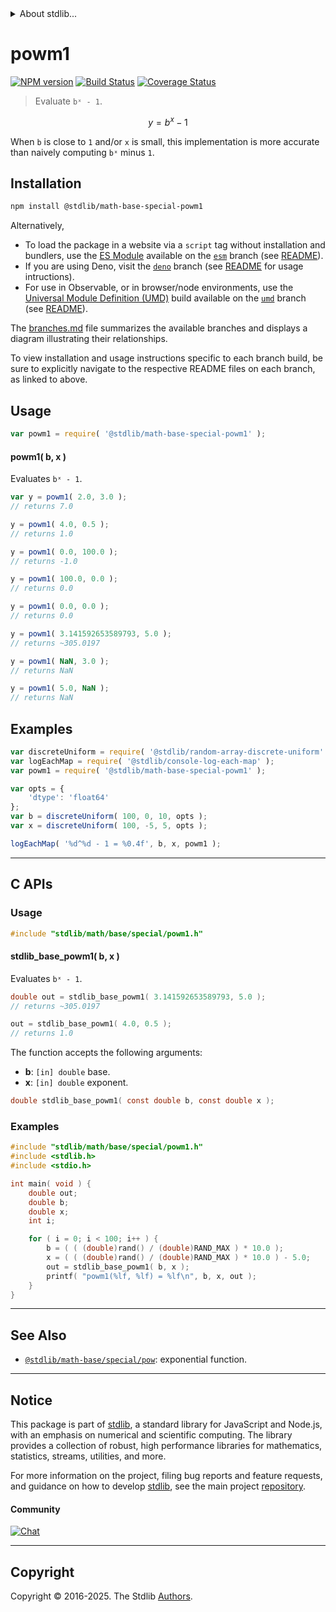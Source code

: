 <!--

@license Apache-2.0

Copyright (c) 2018 The Stdlib Authors.

Licensed under the Apache License, Version 2.0 (the "License");
you may not use this file except in compliance with the License.
You may obtain a copy of the License at

   http://www.apache.org/licenses/LICENSE-2.0

Unless required by applicable law or agreed to in writing, software
distributed under the License is distributed on an "AS IS" BASIS,
WITHOUT WARRANTIES OR CONDITIONS OF ANY KIND, either express or implied.
See the License for the specific language governing permissions and
limitations under the License.

-->


<details>
  <summary>
    About stdlib...
  </summary>
  <p>We believe in a future in which the web is a preferred environment for numerical computation. To help realize this future, we've built stdlib. stdlib is a standard library, with an emphasis on numerical and scientific computation, written in JavaScript (and C) for execution in browsers and in Node.js.</p>
  <p>The library is fully decomposable, being architected in such a way that you can swap out and mix and match APIs and functionality to cater to your exact preferences and use cases.</p>
  <p>When you use stdlib, you can be absolutely certain that you are using the most thorough, rigorous, well-written, studied, documented, tested, measured, and high-quality code out there.</p>
  <p>To join us in bringing numerical computing to the web, get started by checking us out on <a href="https://github.com/stdlib-js/stdlib">GitHub</a>, and please consider <a href="https://opencollective.com/stdlib">financially supporting stdlib</a>. We greatly appreciate your continued support!</p>
</details>

# powm1

[![NPM version][npm-image]][npm-url] [![Build Status][test-image]][test-url] [![Coverage Status][coverage-image]][coverage-url] <!-- [![dependencies][dependencies-image]][dependencies-url] -->

> Evaluate `bˣ - 1`.

<section class="intro">

<!-- <equation class="equation" label="eq:exponential_function_minus_one" align="center" raw="y = b^x - 1" alt="Exponential function minus one"> -->

```math
y = b^x - 1
```

<!-- <div class="equation" align="center" data-raw-text="y = b^x - 1" data-equation="eq:exponential_function_minus_one">
    <img src="https://cdn.jsdelivr.net/gh/stdlib-js/stdlib@bb29798906e119fcb2af99e94b60407a270c9b32/lib/node_modules/@stdlib/math/base/special/powm1/docs/img/equation_exponential_function_minus_one.svg" alt="Exponential function minus one">
    <br>
</div> -->

<!-- </equation> -->

When `b` is close to `1` and/or `x` is small, this implementation is more accurate than naively computing `bˣ` minus `1`.

</section>

<!-- /.intro -->

<section class="installation">

## Installation

```bash
npm install @stdlib/math-base-special-powm1
```

Alternatively,

-   To load the package in a website via a `script` tag without installation and bundlers, use the [ES Module][es-module] available on the [`esm`][esm-url] branch (see [README][esm-readme]).
-   If you are using Deno, visit the [`deno`][deno-url] branch (see [README][deno-readme] for usage intructions).
-   For use in Observable, or in browser/node environments, use the [Universal Module Definition (UMD)][umd] build available on the [`umd`][umd-url] branch (see [README][umd-readme]).

The [branches.md][branches-url] file summarizes the available branches and displays a diagram illustrating their relationships.

To view installation and usage instructions specific to each branch build, be sure to explicitly navigate to the respective README files on each branch, as linked to above.

</section>

<section class="usage">

## Usage

```javascript
var powm1 = require( '@stdlib/math-base-special-powm1' );
```

#### powm1( b, x )

Evaluates `bˣ - 1`.

```javascript
var y = powm1( 2.0, 3.0 );
// returns 7.0

y = powm1( 4.0, 0.5 );
// returns 1.0

y = powm1( 0.0, 100.0 );
// returns -1.0

y = powm1( 100.0, 0.0 );
// returns 0.0

y = powm1( 0.0, 0.0 );
// returns 0.0

y = powm1( 3.141592653589793, 5.0 );
// returns ~305.0197

y = powm1( NaN, 3.0 );
// returns NaN

y = powm1( 5.0, NaN );
// returns NaN
```

</section>

<!-- /.usage -->

<section class="examples">

## Examples

<!-- eslint no-undef: "error" -->

```javascript
var discreteUniform = require( '@stdlib/random-array-discrete-uniform' );
var logEachMap = require( '@stdlib/console-log-each-map' );
var powm1 = require( '@stdlib/math-base-special-powm1' );

var opts = {
    'dtype': 'float64'
};
var b = discreteUniform( 100, 0, 10, opts );
var x = discreteUniform( 100, -5, 5, opts );

logEachMap( '%d^%d - 1 = %0.4f', b, x, powm1 );
```

</section>

<!-- /.examples -->

<!-- C interface documentation. -->

* * *

<section class="c">

## C APIs

<!-- Section to include introductory text. Make sure to keep an empty line after the intro `section` element and another before the `/section` close. -->

<section class="intro">

</section>

<!-- /.intro -->

<!-- C usage documentation. -->

<section class="usage">

### Usage

```c
#include "stdlib/math/base/special/powm1.h"
```

#### stdlib_base_powm1( b, x )

Evaluates `bˣ - 1`.

```c
double out = stdlib_base_powm1( 3.141592653589793, 5.0 );
// returns ~305.0197

out = stdlib_base_powm1( 4.0, 0.5 );
// returns 1.0
```

The function accepts the following arguments:

-   **b**: `[in] double` base.
-   **x**: `[in] double` exponent.

```c
double stdlib_base_powm1( const double b, const double x );
```

</section>

<!-- /.usage -->

<!-- C API usage notes. Make sure to keep an empty line after the `section` element and another before the `/section` close. -->

<section class="notes">

</section>

<!-- /.notes -->

<!-- C API usage examples. -->

<section class="examples">

### Examples

```c
#include "stdlib/math/base/special/powm1.h"
#include <stdlib.h>
#include <stdio.h>

int main( void ) {
    double out;
    double b;
    double x;
    int i;

    for ( i = 0; i < 100; i++ ) {
        b = ( ( (double)rand() / (double)RAND_MAX ) * 10.0 );
        x = ( ( (double)rand() / (double)RAND_MAX ) * 10.0 ) - 5.0;
        out = stdlib_base_powm1( b, x );
        printf( "powm1(%lf, %lf) = %lf\n", b, x, out );
    }
}
```

</section>

<!-- /.examples -->

</section>

<!-- /.c -->

<!-- Section for related `stdlib` packages. Do not manually edit this section, as it is automatically populated. -->

<section class="related">

* * *

## See Also

-   <span class="package-name">[`@stdlib/math-base/special/pow`][@stdlib/math/base/special/pow]</span><span class="delimiter">: </span><span class="description">exponential function.</span>

</section>

<!-- /.related -->

<!-- Section for all links. Make sure to keep an empty line after the `section` element and another before the `/section` close. -->


<section class="main-repo" >

* * *

## Notice

This package is part of [stdlib][stdlib], a standard library for JavaScript and Node.js, with an emphasis on numerical and scientific computing. The library provides a collection of robust, high performance libraries for mathematics, statistics, streams, utilities, and more.

For more information on the project, filing bug reports and feature requests, and guidance on how to develop [stdlib][stdlib], see the main project [repository][stdlib].

#### Community

[![Chat][chat-image]][chat-url]

---

## Copyright

Copyright &copy; 2016-2025. The Stdlib [Authors][stdlib-authors].

</section>

<!-- /.stdlib -->

<!-- Section for all links. Make sure to keep an empty line after the `section` element and another before the `/section` close. -->

<section class="links">

[npm-image]: http://img.shields.io/npm/v/@stdlib/math-base-special-powm1.svg
[npm-url]: https://npmjs.org/package/@stdlib/math-base-special-powm1

[test-image]: https://github.com/stdlib-js/math-base-special-powm1/actions/workflows/test.yml/badge.svg?branch=main
[test-url]: https://github.com/stdlib-js/math-base-special-powm1/actions/workflows/test.yml?query=branch:main

[coverage-image]: https://img.shields.io/codecov/c/github/stdlib-js/math-base-special-powm1/main.svg
[coverage-url]: https://codecov.io/github/stdlib-js/math-base-special-powm1?branch=main

<!--

[dependencies-image]: https://img.shields.io/david/stdlib-js/math-base-special-powm1.svg
[dependencies-url]: https://david-dm.org/stdlib-js/math-base-special-powm1/main

-->

[chat-image]: https://img.shields.io/gitter/room/stdlib-js/stdlib.svg
[chat-url]: https://app.gitter.im/#/room/#stdlib-js_stdlib:gitter.im

[stdlib]: https://github.com/stdlib-js/stdlib

[stdlib-authors]: https://github.com/stdlib-js/stdlib/graphs/contributors

[umd]: https://github.com/umdjs/umd
[es-module]: https://developer.mozilla.org/en-US/docs/Web/JavaScript/Guide/Modules

[deno-url]: https://github.com/stdlib-js/math-base-special-powm1/tree/deno
[deno-readme]: https://github.com/stdlib-js/math-base-special-powm1/blob/deno/README.md
[umd-url]: https://github.com/stdlib-js/math-base-special-powm1/tree/umd
[umd-readme]: https://github.com/stdlib-js/math-base-special-powm1/blob/umd/README.md
[esm-url]: https://github.com/stdlib-js/math-base-special-powm1/tree/esm
[esm-readme]: https://github.com/stdlib-js/math-base-special-powm1/blob/esm/README.md
[branches-url]: https://github.com/stdlib-js/math-base-special-powm1/blob/main/branches.md

<!-- <related-links> -->

[@stdlib/math/base/special/pow]: https://github.com/stdlib-js/math-base-special-pow

<!-- </related-links> -->

</section>

<!-- /.links -->
